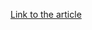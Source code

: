 [Link to the article](https://www.aquasec.com/blog/muhstik-malware-targets-message-queuing-services-applications/)
